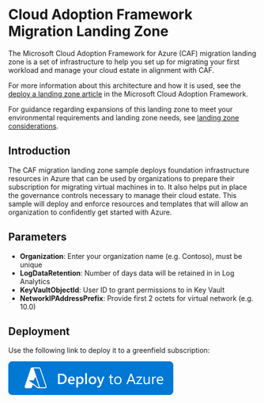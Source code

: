 # Cloud Adoption Framework Migration Landing Zone

The Microsoft Cloud Adoption Framework for Azure (CAF) migration landing zone is a set of infrastructure to help you set up for migrating your first workload and manage your cloud estate in alignment with CAF.

For more information about this architecture and how it is used, see the [deploy a landing zone article](https://docs.microsoft.com/azure/architecture/cloud-adoption/ready/azure-readiness-guide/migration-landing-zone) in the Microsoft Cloud Adoption Framework.

For guidance regarding expansions of this landing zone to meet your environmental requirements and landing zone needs, see [landing zone considerations](https://docs.microsoft.com/azure/architecture/cloud-adoption/ready/considerations/).

## Introduction

The CAF migration landing zone sample deploys foundation infrastructure resources in Azure that can be used by organizations to prepare their subscription for migrating virtual machines in to. It also helps put in place the governance controls necessary to manage their cloud estate. This sample will deploy and enforce resources and templates that will allow an organization to confidently get started with Azure.

## Parameters

- **Organization**: Enter your organization name (e.g. Contoso), must be unique
- **LogDataRetention**: Number of days data will be retained in in Log Analytics
- **KeyVaultObjectId**: User ID to grant permissions to in Key Vault
- **NetworkIPAddressPrefix**: Provide first 2 octets for virtual network (e.g. 10.0)

## Deployment

Use the following link to deploy it to a greenfield subscription:

[![Deploy To Azure](https://raw.githubusercontent.com/Azure/azure-quickstart-templates/master/1-CONTRIBUTION-GUIDE/images/deploytoazure.svg?sanitize=true)](https://portal.azure.com/#blade/Microsoft_Azure_CreateUIDef/CustomDeploymentBlade/uri/https%3A%2F%2Fraw.githubusercontent.com%2Fpabrus%2FCloudAdoptionFramework%2Fpabrus%2Fblueprint_to_armdeploy%2Fready%2Fmigration-landing-zone%2Fmigration-landing-zone.deploy.json/createUIDefinitionUri/https%3A%2F%2Fraw.githubusercontent.com%2Fpabrus%2FCloudAdoptionFramework%2Fpabrus%2Fblueprint_to_armdeploy%2Fready%2Fmigration-landing-zone%2Fmigration-landing-zone.ui.json)
